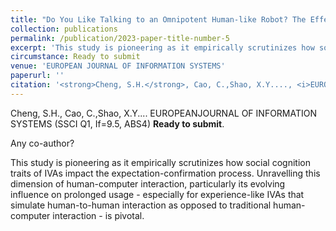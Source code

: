 ```yaml
---
title: "Do You Like Talking to an Omnipotent Human-like Robot? The Effect of High Anthropomorphism in Intelligent Virtual Assistants on Consumer Confirmation."
collection: publications
permalink: /publication/2023-paper-title-number-5
excerpt: 'This study is pioneering as it empirically scrutinizes how social cognition traits of IVAs impact the expectation-confirmation process. Unravelling this dimension of human-computer interaction, particularly its evolving influence on prolonged usage - especially for experience-like IVAs that simulate human-to-human interaction as opposed to traditional human-computer interaction - is pivotal.'
circumstance: Ready to submit
venue: 'EUROPEAN JOURNAL OF INFORMATION SYSTEMS'
paperurl: ''
citation: '<strong>Cheng, S.H.</strong>, Cao, C.,Shao, X.Y...., <i>EUROPEANJOURNAL OF INFORMATION SYSTEMS (SSCI Q1, If=9.5, ABS4)</i>, Ready to submit.'
---
```


Cheng, S.H., Cao, C.,Shao, X.Y.... EUROPEANJOURNAL OF INFORMATION SYSTEMS (SSCI Q1, If=9.5, ABS4) **Ready to submit**.

Any co-author?

This study is pioneering as it empirically scrutinizes how social cognition traits of IVAs impact the expectation-confirmation process. Unravelling this dimension of human-computer interaction, particularly its evolving influence on prolonged usage - especially for experience-like IVAs that simulate human-to-human interaction as opposed to traditional human-computer interaction - is pivotal.

